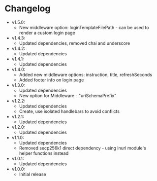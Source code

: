 # Changelog

* v1.5.0:
  * New middleware option: loginTemplateFilePath - can be used to render a custom login page
* v1.4.3:
  * Updated dependencies, removed chai and underscore
* v1.4.2:
  * Updated dependencies
* v1.4.1:
  * Updated dependencies
* v1.4.0:
  * Added new middleware options: instruction, title, refreshSeconds
  * Added footer info on login page
* v1.3.0:
  * Updated dependencies
  * New option for Middleware - "uriSchemaPrefix"
* v1.2.2:
  * Updated dependencies
  * Create, use isolated handlebars to avoid conflicts
* v1.2.1:
  * Updated dependencies
* v1.2.0:
  * Updated dependencies
* v1.1.0:
  * Updated dependencies
  * Removed secp256k1 direct dependency - using lnurl module's helper functions instead
* v1.0.1:
  * Updated dependencies
* v1.0.0:
  * Initial release
